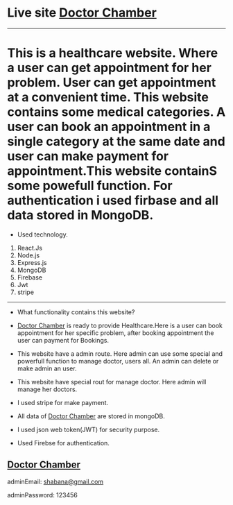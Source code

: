 # Live site [Doctor Chamber](https://doctorchamber-ae2a3.web.app/)
--- 
# This is a healthcare website. Where a user can get appointment for her problem. User can get appointment at a convenient time. This website contains some medical categories. A user can book an appointment in a single category at the same date and user can make payment for appointment.This website containS some powefull function. For authentication i used firbase and all data stored in MongoDB.
  

* Used technology.
1. React.Js
2. Node.js
3. Express.js
4. MongoDB
5. Firebase
6. Jwt
7. stripe
 ---
* What functionality contains this website?
* [Doctor Chamber](https://doctorchamber-ae2a3.web.app/) is ready to provide Healthcare.Here is a user can book appointment for her specific problem, after booking appointment the user can payment for Bookings.

* This website have a admin route. Here admin can use some special and powerfull function to manage doctor, users all. An admin can delete or make admin an user. 

* This website have special rout for manage doctor. Here admin will manage her doctors.

* I used stripe for make payment. 

* All data of [Doctor Chamber](https://doctorchamber-ae2a3.web.app/) are stored in mongoDB. 

* I used json web token(JWT) for security purpose.

* Used Firebse for authentication.

## [Doctor Chamber](https://doctorchamber-ae2a3.web.app/)


adminEmail: <shabana@gmail.com>

adminPassword: 123456